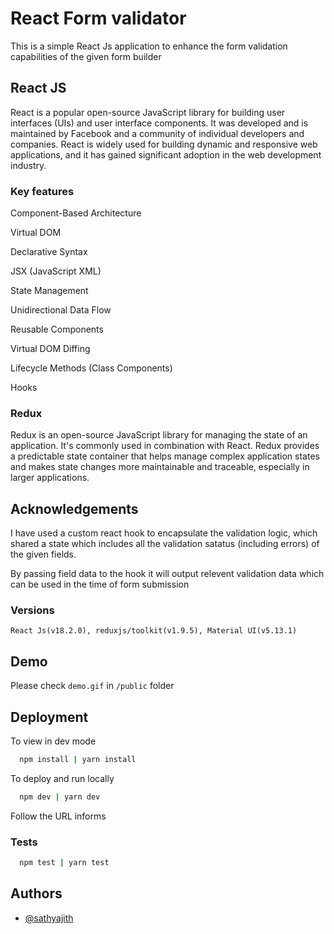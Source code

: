 
# React Form validator

This is a simple React Js application to enhance the form validation capabilities of the given form builder


## React JS 
React is a popular open-source JavaScript library for building user interfaces (UIs) and user interface components. It was developed and is maintained by Facebook and a community of individual developers and companies. React is widely used for building dynamic and responsive web applications, and it has gained significant adoption in the web development industry.

### Key features
Component-Based Architecture

Virtual DOM

Declarative Syntax

JSX (JavaScript XML)

State Management

Unidirectional Data Flow

Reusable Components

Virtual DOM Diffing

Lifecycle Methods (Class Components)

Hooks

### Redux
Redux is an open-source JavaScript library for managing the state of an application. It's commonly used in combination with React. Redux provides a predictable state container that helps manage complex application states and makes state changes more maintainable and traceable, especially in larger applications.


## Acknowledgements

I have used a custom react hook to encapsulate the validation logic, which shared a state which includes all the validation satatus (including errors) of the given fields.

By passing field data to the hook it will output relevent validation data which can be used in the time of form submission


### Versions
`React Js(v18.2.0), reduxjs/toolkit(v1.9.5), Material UI(v5.13.1)`
## Demo

Please check `demo.gif` in `/public` folder


## Deployment

To view in dev mode

```bash
  npm install | yarn install
```

To deploy and run locally

```bash
  npm dev | yarn dev
```
Follow the URL informs

### Tests
```bash
  npm test | yarn test
```
## Authors

- [@sathyajith](https://github.com/lakmalsathyajith)

